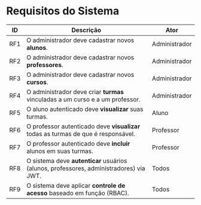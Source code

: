 # Requisitos do Sistema

| ID   | Descrição                                                                              | Ator          |
| ---- | -------------------------------------------------------------------------------------- | ------------- |
| RF1  | O administrador deve cadastrar novos **alunos**.                                       | Administrador |
| RF2  | O administrador deve cadastrar novos **professores**.                                  | Administrador |
| RF3  | O administrador deve cadastrar novos **cursos**.                                       | Administrador |
| RF4  | O administrador deve criar **turmas** vinculadas a um curso e a um professor.          | Administrador |
| RF5  | O aluno autenticado deve **visualizar** suas turmas.                                   | Aluno         |
| RF6  | O professor autenticado deve **visualizar** todas as turmas de que é responsável.      | Professor     |
| RF7  | O professor autenticado deve **incluir** alunos em suas turmas.                        | Professor     |
| RF8  | O sistema deve **autenticar** usuários (alunos, professores, administradores) via JWT. | Todos         |
| RF9  | O sistema deve aplicar **controle de acesso** baseado em função (RBAC).                | Todos         |
